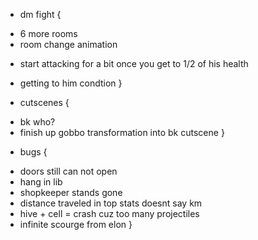 * dm fight {
 + 6 more rooms
 + room change animation
 * start attacking for a bit once you get to 1/2 of his health
 + getting to him condtion
}

* cutscenes {
 + bk who?
 + finish up gobbo transformation into bk cutscene
}

* bugs {
 + doors still can not open
 + hang in lib
 + shopkeeper stands gone
 + distance traveled in top stats doesnt say km
 + hive + cell = crash cuz too many projectiles
 + infinite scourge from elon
}
